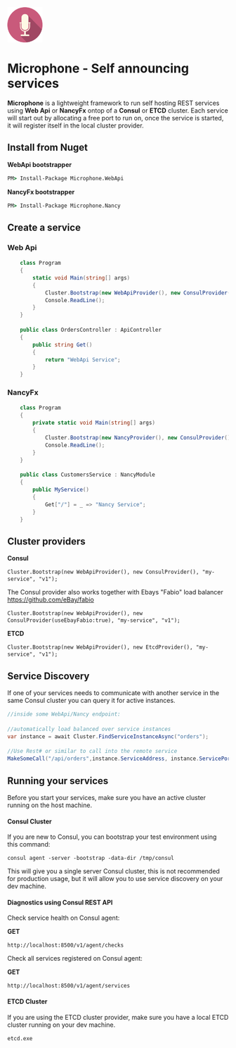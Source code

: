 <img src="/Resources/microphone.png" height="80">

# Microphone - Self announcing services

**Microphone** is a lightweight framework to run self hosting REST services using **Web Api** or **NancyFx** ontop of a **Consul** or **ETCD** cluster.
Each service will start out by allocating a free port to run on, once the service is started, it will register itself in the local cluster provider.

## Install from Nuget

**WebApi bootstrapper**

```bat
PM> Install-Package Microphone.WebApi
```

**NancyFx bootstrapper**

```bat
PM> Install-Package Microphone.Nancy
```

## Create a service

### Web Api
```csharp
    class Program
    {
        static void Main(string[] args)
        {
            Cluster.Bootstrap(new WebApiProvider(), new ConsulProvider(), "orders", "v1");
            Console.ReadLine();
        }
    }

    public class OrdersController : ApiController
    {
        public string Get()
        {
            return "WebApi Service";
        }
    }
```

### NancyFx

```csharp
    class Program
    {
        private static void Main(string[] args)
        {
            Cluster.Bootstrap(new NancyProvider(), new ConsulProvider(), "customers", "v1");
            Console.ReadLine();
        }
    }

    public class CustomersService : NancyModule
    {
        public MyService()
        {
            Get["/"] = _ => "Nancy Service";
        }
    }
```

## Cluster providers

**Consul**
```
Cluster.Bootstrap(new WebApiProvider(), new ConsulProvider(), "my-service", "v1");
```

The Consul provider also works together with Ebays "Fabio" load balancer https://github.com/eBay/fabio
```
Cluster.Bootstrap(new WebApiProvider(), new ConsulProvider(useEbayFabio:true), "my-service", "v1");
```

**ETCD**
```
Cluster.Bootstrap(new WebApiProvider(), new EtcdProvider(), "my-service", "v1");
```

## Service Discovery

If one of your services needs to communicate with another service in the same Consul cluster you can query it for active instances.

```csharp
//inside some WebApi/Nancy endpoint:

//automatically load balanced over service instances
var instance = await Cluster.FindServiceInstanceAsync("orders"); 

//Use Rest# or similar to call into the remote service
MakeSomeCall("/api/orders",instance.ServiceAddress, instance.ServicePort);
```

## Running your services

Before you start your services, make sure you have an active cluster running on the host machine.

#### Consul Cluster

If you are new to Consul, you can bootstrap your test environment using this command:
```
consul agent -server -bootstrap -data-dir /tmp/consul
```

This will give you a single server Consul cluster, this is not recommended for production usage, but it will allow you to use service discovery on your dev machine.


#### Diagnostics using Consul REST API

Check service health on Consul agent:

**GET**
```
http://localhost:8500/v1/agent/checks
```

Check all services registered on Consul agent:

**GET**
```
http://localhost:8500/v1/agent/services
```

#### ETCD Cluster

If you are using the ETCD cluster provider, make sure you have a local ETCD cluster running on your dev machine.

```
etcd.exe
```
